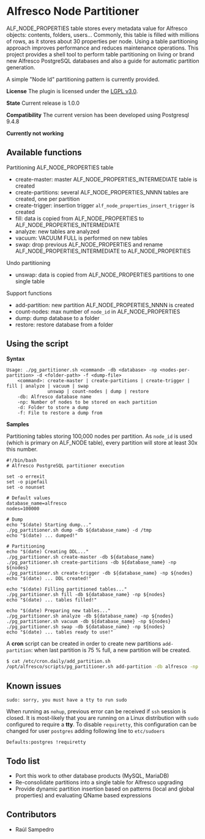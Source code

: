 
Alfresco Node Partitioner
================================================

ALF_NODE_PROPERTIES table stores every metadata value for Alfresco objects: contents, folders, users... Commonly, this table is filled with millions of rows, as it stores about 30 properties per node. Using a table partitioning approach improves performance and reduces maintenance operations. This project provides a shell tool to perform table partitioning on living or brand new Alfresco PostgreSQL databases and also a guide for automatic partition generation. 

A simple "Node Id" partitioning pattern is currently provided.

**License**
The plugin is licensed under the [LGPL v3.0](http://www.gnu.org/licenses/lgpl-3.0.html). 

**State**
Current release is 1.0.0

**Compatibility** 
The current version has been developed using Postgresql 9.4.8

**Currently not working**

Available functions
--------------------------------------

Partitioning ALF_NODE_PROPERTIES table

* create-master: master ALF_NODE_PROPERTIES_INTERMEDIATE table is created
* create-partitions: several ALF_NODE_PROPERTIES_NNNN tables are created, one per partition
* create-trigger: insertion trigger `alf_node_properties_insert_trigger` is created 
* fill: data is copied from ALF_NODE_PROPERTIES to ALF_NODE_PROPERTIES_INTERMEDIATE
* analyze: new tables are analyzed
* vacuum: VACUUM FULL is performed on new tables
* swap: drop previous ALF_NODE_PROPERTIES and rename ALF_NODE_PROPERTIES_INTERMEDIATE to ALF_NODE_PROPERTIES

Undo partitioning

* unswap: data is copied from ALF_NODE_PROPERTIES partitions to one single table

Support functions

* add-partition: new partition ALF_NODE_PROPERTIES_NNNN is created 
* count-nodes: max number of `node_id` in ALF_NODE_PROPERTIES
* dump: dump database to a folder
* restore: restore database from a folder

Using the script
----------------------

**Syntax**

```
Usage: ./pg_partitioner.sh <command> -db <database> -np <nodes-per-partition> -d <folder-path> -f <dump-file>
	<command>: create-master | create-partitions | create-trigger | fill | analyze | vacuum | swap
	           unswap | count-nodes | dump | restore
	-db: Alfresco database name
	-np: Number of nodes to be stored on each partition
	-d: Folder to store a dump
	-f: File to restore a dump from
```

**Samples**

Partitioning tables storing 100,000 nodes per partition. 
As `node_id` is used (which is primary on ALF_NODE table), every partition will store at least 30x this number.

```
#!/bin/bash
# Alfresco PostgreSQL partitioner execution

set -o errexit
set -o pipefail
set -o nounset

# Default values
database_name=alfresco
nodes=100000

# Dump
echo "$(date) Starting dump..."
./pg_partitioner.sh dump -db ${database_name} -d /tmp
echo "$(date) ... dumped!"

# Partitioning
echo "$(date) Creating DDL..."
./pg_partitioner.sh create-master -db ${database_name}
./pg_partitioner.sh create-partitions -db ${database_name} -np ${nodes}
./pg_partitioner.sh create-trigger -db ${database_name} -np ${nodes}
echo "$(date) ... DDL created!"

echo "$(date) Filling partitioned tables..."
./pg_partitioner.sh fill -db ${database_name} -np ${nodes}
echo "$(date) ... tables filled!"

echo "$(date) Preparing new tables..."
./pg_partitioner.sh analyze -db ${database_name} -np ${nodes}
./pg_partitioner.sh vacuum -db ${database_name} -np ${nodes}
./pg_partitioner.sh swap -db ${database_name} -np ${nodes}
echo "$(date) ... tables ready to use!"
```

A **cron** script can be created in order to create new partitions `add-partition`: when last partition is 75 % full, a new partition will be created.

```bash
$ cat /etc/cron.daily/add_partition.sh
/opt/alfresco/scripts/pg_partitioner.sh add-partition -db alfresco -np 100000
```

Known issues
----------------------
`sudo: sorry, you must have a tty to run sudo`

When running as `nohup`, previous error can be received if `ssh` session is closed. It is most-likely that you are running on a Linux distribution with `sudo` configured to require a **tty**. To disable `requiretty`, this configuration can be changed for user `postgres` adding following line to `etc/sudoers`

```
Defaults:postgres !requiretty
```

Todo list
----------------------

* Port this work to other database products (MySQL, MariaDB)
* Re-consolidate partitions into a single table for Alfresco upgrading
* Provide dynamic partition insertion based on patterns (local and global properties) and evaluating QName based expressions

Contributors
----------------------

* Raúl Sampedro
